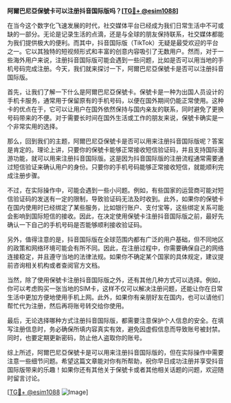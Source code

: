 **阿爾巴尼亞保號卡可以注册抖音国际版吗？[[TG💪+ @esim1088](https://t.me/s/esim1088)]**

在当今这个数字化飞速发展的时代，社交媒体平台已经成为我们日常生活中不可或缺的一部分。无论是记录生活的点滴，还是与全球的朋友保持联系，社交媒体都能为我们提供极大的便利。而其中，抖音国际版（TikTok）无疑是最受欢迎的平台之一。它以其独特的短视频形式和丰富的创意内容吸引了无数用户。然而，对于一些海外用户来说，注册抖音国际版可能会遇到一些问题，比如是否可以用当地的手机号码完成注册。今天，我们就来探讨一下，阿爾巴尼亞保號卡是否可以注册抖音国际版。

首先，让我们了解一下什么是阿爾巴尼亞保號卡。保號卡是一种为出国人员设计的手机卡服务，通常用于保留原有的手机号码，以便在国外期间仍能正常使用。这种卡的优点在于，它可以让用户在国外依然保持与国内亲友的联系，同时避免了更换号码带来的不便。对于需要长时间在国外生活或工作的朋友来说，保號卡确实是一个非常实用的选择。

那么，回到我们的主题，阿爾巴尼亞保號卡是否可以用来注册抖音国际版呢？答案是肯定的。理论上讲，只要你的保號卡能够正常接收短信验证码，并且支持国际漫游功能，就可以用来注册抖音国际版。这是因为抖音国际版的注册流程通常需要通过短信验证来确认用户的身份。只要你的手机号码能够正常接收短信，就能顺利完成注册步骤。

不过，在实际操作中，可能会遇到一些小问题。例如，有些国家的运营商可能对短信验证码的发送有一定的限制，导致验证码无法及时收到。此外，如果你的保號卡在国内使用时已经绑定了某些服务，比如银行账户、支付宝等，这些绑定关系可能会影响到国际短信的接收。因此，在决定使用保號卡注册抖音国际版之前，最好先确认一下自己的手机号码是否能够顺利接收验证码。

另外，值得注意的是，抖音国际版在全球范围内都有广泛的用户基础，但不同地区的政策和网络环境可能会有所不同。因此，在注册过程中，你需要确保自己的网络连接稳定，并且遵守当地的法律法规。如果你不确定某个国家的具体规定，建议提前咨询相关机构或者查阅官方文档。

当然，除了使用保號卡注册抖音国际版之外，还有其他几种方式可以选择。例如，你可以考虑购买一张当地的SIM卡，这样不仅可以解决注册问题，还能让你在日常生活中更加方便地使用手机上网。此外，如果你有亲朋好友在国内，也可以请他们帮忙代为注册，然后再将账号转交给你使用。

最后，无论选择哪种方式注册抖音国际版，都需要注意保护个人信息的安全。在填写注册信息时，务必确保所填内容真实有效，避免因虚假信息而导致账号被封禁。同时，也要定期更新密码，防止他人盗取你的账号。

综上所述，阿爾巴尼亞保號卡是可以用来注册抖音国际版的，但在实际操作中需要注意一些细节问题。希望这篇文章能对你有所帮助，祝你早日成功注册并享受抖音国际版带来的乐趣！如果你还有其他关于保號卡或者其他相关话题的问题，欢迎随时留言讨论。

[[TG💪+ @esim1088](https://t.me/s/esim1088) ![Image](https://i.postimg.cc/4NQfJmqS/Snipaste-2025-05-13-00-14-12.png)]